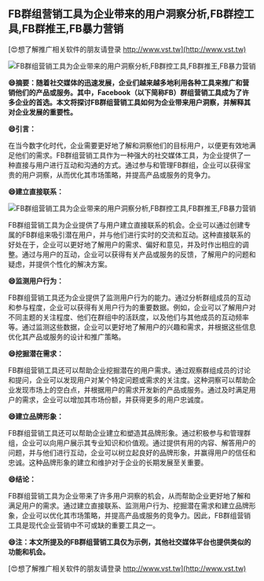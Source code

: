 ## **FB群组营销工具为企业带来的用户洞察分析,FB群控工具,FB群推王,FB暴力营销**

[😍想了解推广相关软件的朋友请登录 http://www.vst.tw](http://www.vst.tw)

 <center><img src="https://vst.tw/MP4/tuiguang/png/4.png" alt="FB群组营销工具为企业带来的用户洞察分析,FB群控工具,FB群推王,FB暴力营销"></center>

**😄摘要：随着社交媒体的迅速发展，企业们越来越多地利用各种工具来推广和营销他们的产品或服务。其中，Facebook（以下简称FB）群组营销工具成为了许多企业的首选。本文将探讨FB群组营销工具如何为企业带来用户洞察，并解释其对企业发展的重要性。**

**😄引言：**

在当今数字化时代，企业需要更好地了解和洞察他们的目标用户，以便更有效地满足他们的需求。FB群组营销工具作为一种强大的社交媒体工具，为企业提供了一种直接与用户进行互动和沟通的方式。通过参与和管理FB群组，企业可以获得宝贵的用户洞察，从而优化其市场策略，并提高产品或服务的竞争力。

**😄建立直接联系：**

 <center><img src="https://vst.tw/MP4/tuiguang/png/1.png" alt="FB群组营销工具为企业带来的用户洞察分析,FB群控工具,FB群推王,FB暴力营销"></center>

FB群组营销工具为企业提供了与用户建立直接联系的机会。企业可以通过创建专属的FB群组来吸引潜在用户，并与他们进行实时的交流和互动。这种直接联系的好处在于，企业可以更好地了解用户的需求、偏好和意见，并及时作出相应的调整。通过与用户的互动，企业可以获得有关产品或服务的反馈，了解用户的问题和疑虑，并提供个性化的解决方案。

**😄监测用户行为：**

FB群组营销工具还为企业提供了监测用户行为的能力。通过分析群组成员的互动和参与程度，企业可以获得有关用户行为的重要数据。例如，企业可以了解用户对不同主题的关注程度、他们在群组中的活跃度，以及他们与其他成员的互动频率等。通过监测这些数据，企业可以更好地了解用户的兴趣和需求，并根据这些信息优化其产品或服务的设计和推广策略。

**😄挖掘潜在需求：**

FB群组营销工具还可以帮助企业挖掘潜在的用户需求。通过观察群组成员的讨论和提问，企业可以发现用户对某个特定问题或需求的关注度。这种洞察可以帮助企业发现市场上的空白点，并根据用户的需求开发新的产品或服务。通过及时满足用户的需求，企业可以增加其市场份额，并获得更多的用户忠诚度。

**😄建立品牌形象：**

FB群组营销工具还可以帮助企业建立和塑造其品牌形象。通过积极参与和管理群组，企业可以向用户展示其专业知识和价值观。通过提供有用的内容、解答用户的问题，并与他们进行互动，企业可以树立起良好的品牌形象，并赢得用户的信任和忠诚。这种品牌形象的建立和维护对于企业的长期发展至关重要。

**😄结论：**

FB群组营销工具为企业带来了许多用户洞察的机会，从而帮助企业更好地了解和满足用户的需求。通过建立直接联系、监测用户行为、挖掘潜在需求和建立品牌形象，企业可以优化其市场策略，并提高产品或服务的竞争力。因此，FB群组营销工具是现代企业营销中不可或缺的重要工具之一。

**😄注：本文所提及的FB群组营销工具仅为示例，其他社交媒体平台也提供类似的功能和机会。**

[😍想了解推广相关软件的朋友请登录 http://www.vst.tw](http://www.vst.tw)



